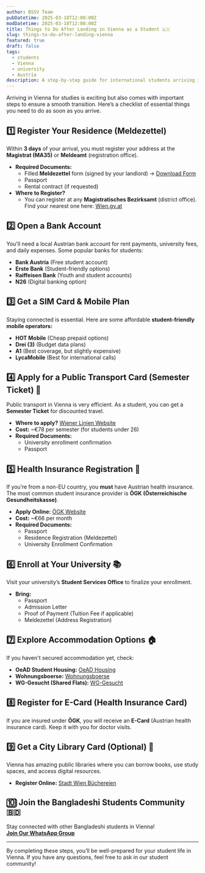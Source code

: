 ```yaml
---
author: BSSV Team
pubDatetime: 2025-03-18T12:00:00Z
modDatetime: 2025-03-18T12:00:00Z
title: Things to Do After Landing in Vienna as a Student 🇦🇹
slug: things-to-do-after-landing-vienna
featured: true
draft: false
tags:
  - students
  - Vienna
  - university
  - Austria
description: A step-by-step guide for international students arriving in Vienna, covering essential registrations, accommodation, bank accounts, and other necessary tasks.
---
```


Arriving in Vienna for studies is exciting but also comes with important steps to ensure a smooth transition. Here’s a checklist of essential things you need to do as soon as you arrive.  

## 1️⃣ Register Your Residence (Meldezettel)  
Within **3 days** of your arrival, you must register your address at the **Magistrat (MA35)** or **Meldeamt** (registration office).  
- **Required Documents:**  
  - Filled **Meldezettel** form (signed by your landlord) → [Download Form](https://www.wien.gv.at/amtshelfer/dokumente/wohnsitz/meldezettel.pdf)  
  - Passport  
  - Rental contract (if requested)  
- **Where to Register?**  
  - You can register at any **Magistratisches Bezirksamt** (district office). Find your nearest one here: [Wien.gv.at](https://www.wien.gv.at/verwaltung/meldeservice/)  

## 2️⃣ Open a Bank Account  
You'll need a local Austrian bank account for rent payments, university fees, and daily expenses. Some popular banks for students:  
- **Bank Austria** (Free student account)  
- **Erste Bank** (Student-friendly options)  
- **Raiffeisen Bank** (Youth and student accounts)  
- **N26** (Digital banking option)  

## 3️⃣ Get a SIM Card & Mobile Plan  
Staying connected is essential. Here are some affordable **student-friendly mobile operators:**  
- **HOT Mobile** (Cheap prepaid options)  
- **Drei (3)** (Budget data plans)  
- **A1** (Best coverage, but slightly expensive)  
- **LycaMobile** (Best for international calls)  

## 4️⃣ Apply for a Public Transport Card (Semester Ticket) 🎫  
Public transport in Vienna is very efficient. As a student, you can get a **Semester Ticket** for discounted travel.  
- **Where to apply?** [Wiener Linien Website](https://www.wienerlinien.at/web/wl-en/tickets)  
- **Cost:** ~€78 per semester (for students under 26)  
- **Required Documents:**  
  - University enrollment confirmation  
  - Passport  

## 5️⃣ Health Insurance Registration 🏥  
If you’re from a non-EU country, you **must** have Austrian health insurance. The most common student insurance provider is **ÖGK (Österreichische Gesundheitskasse)**.  
- **Apply Online:** [ÖGK Website](https://www.gesundheitskasse.at)  
- **Cost:** ~€66 per month  
- **Required Documents:**  
  - Passport  
  - Residence Registration (Meldezettel)  
  - University Enrollment Confirmation  

## 6️⃣ Enroll at Your University 📚  
Visit your university’s **Student Services Office** to finalize your enrollment.  
- **Bring:**  
  - Passport  
  - Admission Letter  
  - Proof of Payment (Tuition Fee if applicable)  
  - Meldezettel (Address Registration)  

## 7️⃣ Explore Accommodation Options 🏠  
If you haven't secured accommodation yet, check:  
- **OeAD Student Housing:** [OeAD Housing](https://housing.oead.at/)  
- **Wohnungsboerse:** [Wohnungsboerse](https://www.wohnungsboerse.net/)  
- **WG-Gesucht (Shared Flats):** [WG-Gesucht](https://www.wg-gesucht.de/)  

## 8️⃣ Register for E-Card (Health Insurance Card)  
If you are insured under **ÖGK**, you will receive an **E-Card** (Austrian health insurance card). Keep it with you for doctor visits.  

## 9️⃣ Get a City Library Card (Optional) 📖  
Vienna has amazing public libraries where you can borrow books, use study spaces, and access digital resources.  
- **Register Online:** [Stadt Wien Büchereien](https://www.buechereien.wien.at/)  

## 🔟 Join the Bangladeshi Students Community 🇧🇩  
Stay connected with other Bangladeshi students in Vienna!  
**[Join Our WhatsApp Group](https://chat.whatsapp.com/LmVZz7wgJAd8Y95HYY2reQ)**  

---

By completing these steps, you’ll be well-prepared for your student life in Vienna. If you have any questions, feel free to ask in our student community!  
